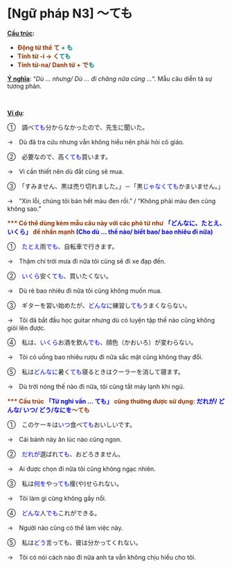 # [Ngữ pháp N3] ～ても
<div class="entry-content">
<p><strong><span style="text-decoration: underline;">Cấu trúc</span>: </strong></p>
<ul>
<li><span style="color: #008080;"><strong><span style="color: #993300;">Động từ thể て</span> + も</strong></span></li>
<li><span style="color: #008080;"><strong><span style="color: #993300;">Tính từ -i → く</span>ても</strong></span></li>
<li><span style="color: #008080;"><strong><span style="color: #993300;">Tính từ-na/ Danh từ + で</span>も</strong></span></li>
</ul>
<p><span style="text-decoration: underline;"><strong>Ý nghĩa</strong></span>: “<em>Dù … nhưng/ Dù … đi chăng nữa cũng …</em>“. Mẫu câu diễn tả sự tương phản.</p>

<br/>
</p>
<p><span style="text-decoration: underline;"><strong>Ví dụ</strong></span>:</p>
<p>①　調べ<span style="color: #0000ff;">ても</span>分からなかったので、先生に聞いた。</p>
<p>→　Dù đã tra cứu nhưng vẫn không hiểu nên phải hỏi cô giáo.</p>
<p>②　必要なので、高<span style="color: #0000ff;">くても</span>買います。</p>
<p>→　Vì cần thiết nên dù đắt cũng sẽ mua.</p>
<p>③　「すみません、黒は売り切れました。」－「黒<span style="color: #0000ff;">じゃなくても</span>かまいません。」</p>
<p>→　”Xin lỗi, chúng tôi bán hết màu đen rồi.” / “Không phải màu đen cũng không sao.”</p>
<p><strong><span style="color: #993300;">*** Có thể dùng kèm mẫu câu này với các phó từ như <span style="color: #0000ff;">「どんなに、たとえ、いくら」</span> để nhấn mạnh <span style="color: #0000ff;">(Cho dù … thế nào/ biết bao/ bao nhiêu đi nữa)</span></span></strong></p>
<p>①　<span style="color: #0000ff;">たとえ</span>雨<span style="color: #0000ff;">でも</span>、自転車で行きます。</p>
<p>→　Thậm chí trời mưa đi nữa tôi cũng sẽ đi xe đạp đến.</p>
<p>②　<span style="color: #0000ff;">いくら</span>安く<span style="color: #0000ff;">ても</span>、買いたくない。</p>
<p>→　Dù rẻ bao nhiêu đi nữa tôi cũng không muốn mua.</p>
<p>③　ギターを習い始めたが、<span style="color: #0000ff;">どんなに</span>練習し<span style="color: #0000ff;">ても</span>うまくならない。</p>
<p>→　Tôi đã bắt đầu học guitar nhưng dù có luyện tập thế nào cũng không giỏi lên được.</p>
<p>④　私は、<span style="color: #0000ff;">いくら</span>お酒を飲ん<span style="color: #0000ff;">でも</span>、顔色（かおいろ）が変わらない。</p>
<p>→　Tôi có uống bao nhiêu rượu đi nữa sắc mặt cũng không thay đổi.</p>
<p>⑤　私は<span style="color: #0000ff;">どんなに</span>暑く<span style="color: #0000ff;">ても</span>寝るときはクーラーを消して寝ます。</p>
<p>→　Dù trời nóng thế nào đi nữa, tôi cũng tắt máy lạnh khi ngủ.</p>
<p><strong><span style="color: #993300;">*** Cấu trúc <span style="color: #0000ff;">「Từ nghi vấn … ても」</span> cũng thường được sử dụng: <span style="color: #0000ff;">だれが/ どんな/ いつ/ どう/なにを</span>～ても</span></strong></p>
<p>①　このケーキは<span style="color: #0000ff;">いつ</span>食べ<span style="color: #0000ff;">ても</span>おいしいです。</p>
<p>→　Cái bánh này ăn lúc nào cũng ngon.</p>
<p>②　<span style="color: #0000ff;">だれが</span>選ばれ<span style="color: #0000ff;">ても</span>、おどろきません。</p>
<p>→　Ai được chọn đi nữa tôi cũng không ngạc nhiên.</p>
<p>③　私は<span style="color: #0000ff;">何を</span>やっ<span style="color: #0000ff;">ても</span>痩(や)せられない。</p>
<p>→　Tôi làm gì cũng không gầy nổi.</p>
<p>④　<span style="color: #0000ff;">どんな</span>人<span style="color: #0000ff;">でも</span>これができる。</p>
<p>→　Người nào cũng có thể làm việc này.</p>
<p>⑤　私は<span style="color: #0000ff;">どう</span>言っても、彼は分かってくれない。</p>
<p>→　Tôi có nói cách nào đi nữa anh ta vẫn không chịu hiểu cho tôi.</p>

</div>